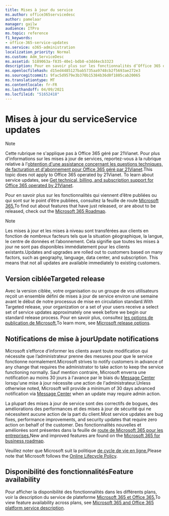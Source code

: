```yaml
---
title: Mises à jour du service
ms.author: office365servicedesc
author: pamelaar
manager: gailw
audience: ITPro
ms.topic: reference
f1_keywords:
- office-365-service-updates
ms.service: o365-administration
localization_priority: Normal
ms.custom: Adm_ServiceDesc
ms.assetid: 5189063a-f835-40e1-bdb8-e3dd4ecb3323
description: Pour en savoir plus sur les fonctionnalités d’Office 365 qui viennent d’être publiées ou qui sont sur le point d’être publiées, consultez la feuille de route Microsoft 365.
ms.openlocfilehash: d15ed4485127bab5735aa9748cb2f5693ae272e3
ms.sourcegitcommit: 9fac5d9579e3b370b15384b36d0f1805cab20065
ms.translationtype: MT
ms.contentlocale: fr-FR
ms.lasthandoff: 04/09/2021
ms.locfileid: "51652418"
---
```

# <a name="service-updates"></a><span data-ttu-id="97bfe-103">Mises à jour du service</span><span class="sxs-lookup"><span data-stu-id="97bfe-103">Service updates</span></span>

> [!NOTE]
> <span data-ttu-id="97bfe-p101">Cette rubrique ne s'applique pas à Office 365 géré par 21Vianet. Pour plus d'informations sur les mises à jour de services, reportez-vous à la rubrique relative à l'[obtention d'une assistance concernant les questions techniques, de facturation et d'abonnement pour Office 365 géré par 21Vianet](/microsoft-365/admin/contact-support-for-business-products).</span><span class="sxs-lookup"><span data-stu-id="97bfe-p101">This topic does not apply to Office 365 operated by 21Vianet. To learn about service updates, see [Get technical, billing, and subscription support for Office 365 operated by 21Vianet](/microsoft-365/admin/contact-support-for-business-products).</span></span> 
  
<span data-ttu-id="97bfe-106">Pour en savoir plus sur les fonctionnalités qui viennent d’être publiées ou qui sont sur le point d’être publiées, consultez la feuille de route [Microsoft 365.](https://go.microsoft.com/fwlink/?LinkId=509914)</span><span class="sxs-lookup"><span data-stu-id="97bfe-106">To find out about features that have just released, or are about to be released, check out the [Microsoft 365 Roadmap](https://go.microsoft.com/fwlink/?LinkId=509914).</span></span>
  
> [!NOTE]
> <span data-ttu-id="97bfe-p102">Les mises à jour et les mises à niveau sont transférées aux clients en fonction de nombreux facteurs tels que la situation géographique, la langue, le centre de données et l’abonnement. Cela signifie que toutes les mises à jour ne sont pas disponibles immédiatement pour les clients existants.</span><span class="sxs-lookup"><span data-stu-id="97bfe-p102">Updates and upgrades are rolled out to customers based on many factors, such as geography, language, data center, and subscription. This means that not all updates are available immediately to existing customers.</span></span> 
  
## <a name="targeted-release"></a><span data-ttu-id="97bfe-109">Version ciblée</span><span class="sxs-lookup"><span data-stu-id="97bfe-109">Targeted release</span></span>

<span data-ttu-id="97bfe-110">Avec la version ciblée, votre organisation ou un groupe de vos utilisateurs reçoit un ensemble défini de mises à jour de service environ une semaine avant le début de notre processus de mise en circulation standard.</span><span class="sxs-lookup"><span data-stu-id="97bfe-110">With Targeted release, your organization or a set of your users receive a select set of service updates approximately one week before we begin our standard release process.</span></span> <span data-ttu-id="97bfe-111">Pour en savoir plus, consultez [les options de publication de Microsoft.](/office365/admin/manage/release-options-in-office-365)</span><span class="sxs-lookup"><span data-stu-id="97bfe-111">To learn more, see [Microsoft release options](/office365/admin/manage/release-options-in-office-365).</span></span> 
  
## <a name="update-notifications"></a><span data-ttu-id="97bfe-112">Notifications de mise à jour</span><span class="sxs-lookup"><span data-stu-id="97bfe-112">Update notifications</span></span>

<span data-ttu-id="97bfe-113">Microsoft s’efforce d’informer les clients avant toute modification qui nécessite que l’administrateur prenne des mesures pour que le service fonctionne normalement.</span><span class="sxs-lookup"><span data-stu-id="97bfe-113">Microsoft strives to notify customers in advance of any change that requires the administrator to take action to keep the service functioning normally.</span></span> <span data-ttu-id="97bfe-114">Sauf mention contraire, Microsoft enverra une notification au moins 30 jours à l'avance par le biais du [Message Center](/office365/admin/manage/message-center) lorsqu'une mise à jour nécessite une action de l'administrateur.</span><span class="sxs-lookup"><span data-stu-id="97bfe-114">Unless otherwise noted, Microsoft will provide a minimum of 30 days advanced notification via [Message Center](/office365/admin/manage/message-center) when an update may require admin action.</span></span> 
  
<span data-ttu-id="97bfe-115">La plupart des mises à jour de service sont des correctifs de bogues, des améliorations des performances et des mises à jour de sécurité qui ne nécessitent aucune action de la part du client.</span><span class="sxs-lookup"><span data-stu-id="97bfe-115">Most service updates are bug fixes, performance improvements, and security updates that require zero action on behalf of the customer.</span></span> <span data-ttu-id="97bfe-116">Des fonctionnalités nouvelles et améliorées sont présentes dans la feuille de [route de Microsoft 365 pour les entreprises.](https://roadmap.office.com/)</span><span class="sxs-lookup"><span data-stu-id="97bfe-116">New and improved features are found on the [Microsoft 365 for business roadmap](https://roadmap.office.com/).</span></span>
  
<span data-ttu-id="97bfe-117">Veuillez noter que Microsoft suit la politique [de cycle de vie en ligne.](https://support.microsoft.com/lifecycle#gp/osslpolicy)</span><span class="sxs-lookup"><span data-stu-id="97bfe-117">Please note that Microsoft follows the [Online Lifecycle Policy](https://support.microsoft.com/lifecycle#gp/osslpolicy).</span></span>
  
## <a name="feature-availability"></a><span data-ttu-id="97bfe-118">Disponibilité des fonctionnalités</span><span class="sxs-lookup"><span data-stu-id="97bfe-118">Feature availability</span></span>

<span data-ttu-id="97bfe-119">Pour afficher la disponibilité des fonctionnalités dans les différents plans, voir la description du service de plateforme [Microsoft 365 et Office 365.](office-365-platform-service-description.md)</span><span class="sxs-lookup"><span data-stu-id="97bfe-119">To view feature availability across plans, see [Microsoft 365 and Office 365 platform service description](office-365-platform-service-description.md).</span></span>
